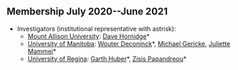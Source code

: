 ## Membership July 2020--June 2021
- Investigators (institutional representative with astrisk):
  - [Mount Allison University](http://mta.ca): [Dave Hornidge](mailto:dhornidge@mta.ca)&ast;
  - [University of Manitoba](http://umanitoba.ca): [Wouter Deconinck](mailto:Wouter.Deconinck@umanitoba.ca)&ast;, [Michael Gericke](mailto:mgericke@physics.umanitoba.ca), [Juliette Mammei](mailto:jmammei@physics.umanitoba.ca)&ast;
  - [University of Regina](http://uregina.ca): [Garth Huber](mailto:huberg@uregina.ca)&ast;, [Zisis Papandreou](mailto:zisis@uregina.ca)&ast;
